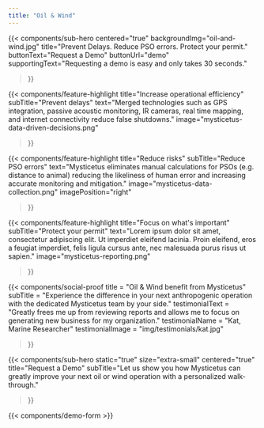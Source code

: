 ```yaml
---
title: "Oil & Wind"
---
```


{{< components/sub-hero
	centered="true"
	backgroundImg="oil-and-wind.jpg"
	title="Prevent Delays. Reduce PSO errors. Protect your permit."
	buttonText="Request a Demo"
	buttonUrl="demo"
	supportingText="Requesting a demo is easy and only takes 30 seconds."
>}}

{{< components/feature-highlight
	title="Increase operational efficiency"
	subTitle="Prevent delays"
	text="Merged technologies such as GPS integration, passive acoustic monitoring, IR cameras, real time mapping, and internet connectivity reduce false shutdowns."
	image="mysticetus-data-driven-decisions.png"
>}}

{{< components/feature-highlight
	title="Reduce risks"
	subTitle="Reduce PSO errors"
	text="Mysticetus eliminates manual calculations for PSOs (e.g. distance to animal) reducing the likeliness of human error and increasing accurate monitoring and mitigation."
	image="mysticetus-data-collection.png"
	imagePosition="right"
>}}

{{< components/feature-highlight
	title="Focus on what's important"
	subTitle="Protect your permit"
	text="Lorem ipsum dolor sit amet, consectetur adipiscing elit. Ut imperdiet eleifend lacinia. Proin eleifend, eros a feugiat imperdiet, felis ligula cursus ante, nec malesuada purus risus ut sapien."
	image="mysticetus-reporting.png"
>}}

{{< components/social-proof 
	title = "Oil & Wind benefit from Mysticetus"
	subTitle = "Experience the difference in your next anthropogenic operation with the dedicated Mysticetus team by your side."
	testimonialText = "Greatly frees me up from reviewing reports and allows me to focus on generating new business for my organization."
	testimonialName = "Kat, Marine Researcher"
	testimonialImage = "img/testimonials/kat.jpg"
>}}

{{< components/sub-hero
	static="true"
	size="extra-small"
	centered="true"
	title="Request a Demo"
	subTitle="Let us show you how Mysticetus can greatly improve your next oil or wind operation with a personalized walk-through."
>}}

{{< components/demo-form >}}